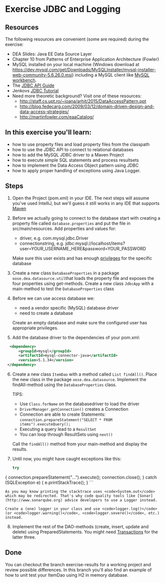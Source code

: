 Exercise JDBC and Logging
=========================
Resources
-------------
The following resources are convenient (some are required) during the exercise:

* DEA Slides: Java EE Data Source Layer
* Chapter 10 from Patterns of Enterprise Application Architecture (Fowler)
* MySQL installed on your local machine (Windows download at https://dev.mysql.com/get/Downloads/MySQLInstaller/mysql-installer-web-community-5.6.26.0.msi) including a MySQL client like [MySQL workbench](https://dev.mysql.com/downloads/workbench/).
* The [JDBC API Guide](http://docs.oracle.com/javase/7/docs/technotes/guides/jdbc/)
* Jenkovs [JDBC Tutorial](http://tutorials.jenkov.com/jdbc/index.html)
* Need more theoretic background? Visit one of these resources:
	* http://staff.cs.upt.ro/~ioana/arhit/2015/DataAccessPattern.ppt
	* http://blog.fedecarg.com/2009/03/12/domain-driven-design-and-data-access-strategies/
	* http://martinfowler.com/eaaCatalog/

In this exercise you'll learn:
------------------------------
* how to use property files and load property files from the classpath
* how to use the JDBC API to connect to relational databases
* how to add the MySQL JDBC driver to a Maven Project
* how to execute simple SQL statements and process resultsets
* how to implement the Data Access Object pattern using JDBC
* how to apply proper handling of exceptions using Java Logger.

Steps
-----
1. Open the Project (pom.xml) in your IDE. The next steps will assume you've used IntelliJ, but we'll guess it still works in any IDE that supports [Maven](http://maven.apache.org/ "Maven")

2. Before we actually going to connect to the database start with creating a property file called <code>database.properties</code> and put the file in src/main/resources. Add properties and values for:
	* driver, e.g. com.mysql.jdbc.Driver
	* connectionstring, e.g. jdbc:mysql://localhost/items?user=YOUR_USERNAME_HERE&password=YOUR_PASSWORD

	Make sure this user exists and has enough [privileges](https://www.digitalocean.com/community/tutorials/how-to-create-a-new-user-and-grant-permissions-in-mysql "privileges") for the specific database

3. Create a new class <code>DatabaseProperties</code> in a package <code>oose.dea.datasource.util</code>that loads the property file and exposes the four properties using get-methods. Create a new class <code>JdbcApp</code> with a main-method to test the <code>DatabaseProperties</code> class

4. Before we can use access database we:
	* need a vendor specific (MySQL) database driver
	* need to create a database

	Create an empty database and make sure the configured user has appropriate privileges.

5. Add the database driver to the dependencies of your pom.xml:

  ```xml
	<dependency>
        <groupId>mysql</groupId>
        <artifactId>mysql-connector-java</artifactId>
        <version>5.1.34</version>
   </dependency>
   ```

6. Create a new class <code>ItemDao</code> with a method called <code>List<Item> findAll()</code>. Place the new class in the package <code>oose.dea.datasource</code>. Implement the findAll-method using the <code>DatabaseProperties</code> class.

	TIPS:
	* Use <code>Class.forName</code> on the databasedriver to load the driver
	* <code>DriverManager.getConnection()</code> creates a Connection
	* Connection are able to create Statements: <code>connection.prepareStatement("SELECT * FROM items").executeQuery();</code>
	* Executing a query lead to a <code>ResultSet</code>
	* You can loop through ResultSets using <code>next()</code>

	Call the <code>findAll()</code> method from your main-method and display the results.

7. Until now, you might have caught exceptions like this:
	```java
	try
  {
      connection.prepareStatement("...").execute();
      connection.close();
  } catch (SQLException e) {
      e.printStackTrace();
  }
	```

	As you may know printing the stacktrace uses <code>System.out</code> which may be redirected. That's why code quality tools like [Sonar](http://www.sonarqube.org) advice developers to use a Logger instead.

	Create a (one) logger in your class and use <code>logger.log()</code> (or <code>logger.warning()</code>, <code>logger.severe()</code>, etc.) instead.

8. Implement the rest of the DAO-methods (create, insert, update and delete) using PreparedStatements. You might need [Transactions](http://www.mkyong.com/jdbc/jdbc-transaction-example/) for the latter three.

Done
----
You can checkout the branch exercise-results for a working project and review possible differences. In this branch you'll also find an example of how to unit test your ItemDao using H2 in memory database. 
